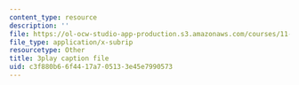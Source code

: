 ```yaml
---
content_type: resource
description: ''
file: https://ol-ocw-studio-app-production.s3.amazonaws.com/courses/11-016j-the-once-and-future-city-spring-2015/c3f880b66f4417a705133e45e7990573_LJNAUHOmpAY.srt
file_type: application/x-subrip
resourcetype: Other
title: 3play caption file
uid: c3f880b6-6f44-17a7-0513-3e45e7990573
---
```

